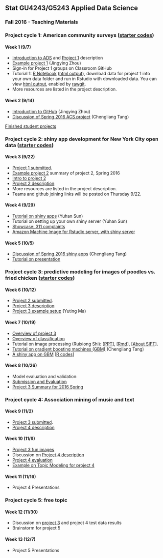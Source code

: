 ## Stat GU4243/G5243 Applied Data Science
### Fall 2016 - Teaching Materials

### Project cycle 1: American community surveys ([starter codes](Projects_startercodes/Project1_ACS))
#### Week 1 (9/7)
+ [Introduction to ADS](Tutorials/wk1-Intro.pdf) and [Project 1](Projects_startercodes/Project1_ACS) description
+ [Example project 1](https://github.com/TZstatsADS/Spr2016-Proj1-Grp9-MajorMatters) (Jingying Zhou)
+ Sign-in for Project 1 groups on Classroom GitHub
+ Tutorial 1: [R Notebook](Projects_startercodes/Project1_ACS/lib/tutorial1.Rmd) ([html output](https://rawgit.com/TZstatsADS/ADS_Teaching/master/2-Fall2016/Projects_startercodes/Project1_ACS/lib/tutorial1.nb.html)), download data for project 1 into your own data folder and run in Rstudio with downloaded data. You can view [html output](http://rawgit.com/TZstatsADS/ADS_Teaching/master/2-Fall2016/Projects_startercodes/Project1_ACS/lib/tutorial1.nb.html), enabled by [rawgit](https://rawgit.com/). 
+ More resources are listed in the project description.

#### Week 2 (9/14)
+ [Introduction to GitHub](https://github.com/TZstatsADS/ADS_Teaching/tree/master/1-Spring2016/Tutorials/wk2-Tutorial_GitHub-master) (Jingying Zhou)
+ [Discussion of Spring 2016 ACS project](http://tzstatsads.github.io//2016/08/31/Spr2016Project1-summary.html) (Chengliang Tang)

[Finished student projects](https://github.com/TZstatsADS?utf8=%E2%9C%93&q=Fall2016-proj1&type=&language=)

### Project cycle 2: shiny app development for New York City open data ([starter codes](Projects_startercodes/Project2_OpenDataNYC))
#### Week 3 (9/22)
+ [Project 1 submitted](http://tzstatsads.github.io/2016/11/09/Fall-2016-Project1-Summary.html).
+ [Example project 2](http://tzstatsads.github.io/2016/09/21/Spr2016Project2-summary.html) summary of project 2, Spring 2016
+ [Intro to project 2](Tutorials/project2_intro.pptx)
+ [Project 2 description](Tutorials/project2_desc.md)
+ More resources are listed in the project description.
+ Teams and github joining links will be posted on Thursday 9/22.

#### Week 4 (9/29)
+ [Tutorial on shiny apps](https://yuhansun.shinyapps.io/Shiny_in_a_NutShell/) (Yuhan Sun)
+ Tutorial on setting up your own shiny server (Yuhan Sun)
+ [Showcase: 311 complaints](https://yuhansun.shinyapps.io/group3/)
+ [Amazon Machine Image for Rstudio server, with shiny server](http://www.louisaslett.com/RStudio_AMI/)

#### Week 5 (10/5)
+ [Discussion of Spring 2016 shiny apps](http://tzstatsads.github.io//2016/09/21/Spr2016Project2-summary.html) (Chengliang Tang)
+ [Tutorial on presentation](Tutorials/MakingPresentation.pdf)

### Project cycle 3: predictive modeling for images of poodles vs. fried chicken ([starter codes](Projects_startercodes/Project3_PoodleKFC))

#### Week 6 (10/12)
+ [Project 2 submitted](http://tzstatsads.github.io/2016/11/09/Fal-l2016-Project2-Summary.html).
+ [Project 3 description](Tutorials/project3_desc.md)
+ [Project 3 example setup](https://cdn.rawgit.com/TZstatsADS/ADS_Teaching/master/2-Fall2016/Projects_startercodes/Project3_PoodleKFC/main.html) (Yuting Ma)

#### Week 7 (10/19)
+ [Overview of project 3](Tutorials/Project_evaluation.pdf)
+ [Overview of classification](Tutorials/TutorialModelSelection.pdf)
+ Tutorial on image processing (Ruixiong Shi): [[PPT](https://github.com/TZstatsADS/ADS_Teaching/blob/master/1-Spring2016/Tutorials/wk7-image_analysis/ads_image_analysis_overview.pptx)], [[Rmd](https://github.com/TZstatsADS/ADS_Teaching/blob/master/1-Spring2016/Tutorials/wk7-image_analysis/image_analysis.Rmd)], [[About SIFT](https://github.com/TZstatsADS/ADS_Teaching/blob/master/1-Spring2016/Tutorials/wk7-image_analysis/advanced_image_analysis.md)].
+ [Tutorial on gradient boosting machines (GBM)](Tutorials/An%20Introduction%20to%20%20Gradient%20Boosting%20Machine.pdf) (Chengliang Tang)
+ [A shiny app on GBM](https://tz33cu.shinyapps.io/Tutorial7-GBM/) [[R codes](https://github.com/tz33cu/Data-Science-with-R/tree/master/Tutorials/Tutorial7-GBM)]

#### Week 8 (10/26) 
+ Model evaluation and validation
+ [Submission and Evaluation](Tutorials/project3_submission.pdf)
+ [Project 3 Summary for 2016 Spring](https://github.com/TZstatsADS/ADS_Teaching/blob/master/1-Spring2016/Tutorials/wk10_summary_proj3.pdf)


### Project cycle 4: Association mining of music and text

#### Week 9 (11/2)
+ [Project 3 submitted](http://tzstatsads.github.io//2016/11/09/Fall-2016-Project3-Summary.html).
+ [Project 4 description](Projects_startercodes/Project4_Words4music/doc/Project4_desc.md)

#### Week 10 (11/9)
+ [Project 3 fun images](Tutorials/prediction%20results%20for%20fun%20images.pdf)
+ Discussion on [Project 4 description](Projects_startercodes/Project4_Words4music/doc/Project4_desc.md)
+ [Project 4 evaluation](Tutorials/project4_eval.pdf)
+ [Example on Topic Modeling for project 4](https://github.com/TZstatsADS/ADS_Teaching/tree/master/2-Fall2016/Tutorials/Topic%20Modelling)

#### Week 11 (11/16)
+ Project 4 Presentations

### Project cycle 5: free topic

#### Week 12 (11/30)
+ Discussion on [project 3](https://cdn.rawgit.com/TZstatsADS/ADS_Teaching/master/2-Fall2016/Tutorials/project3_summary.html) and project 4 test data results
+ Brainstorm for project 5

#### Week 13 (12/7) 
+ Project 5 Presentations

